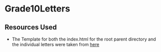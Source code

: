# Grade10Letters
## Resources Used
- The Template for both the index.html for the root parent directory and the individual letters were taken from [here](https://github.com/wildbit/postmark-templates)